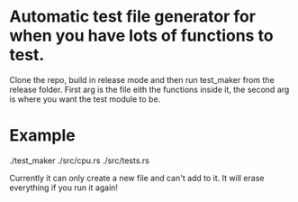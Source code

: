 Automatic test file generator for when you have lots of functions to test.
========

Clone the repo, build in release mode and then run test_maker from the release folder. First arg is the file eith the functions inside it, the second arg is where you want the test module to be.

Example
====

./test_maker ./src/cpu.rs ./src/tests.rs

Currently it can only create a new file and can't add to it. It will erase everything if you run it again!
